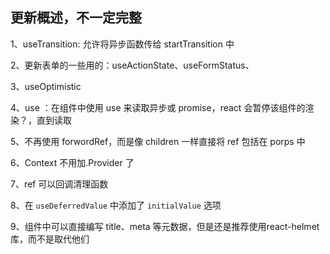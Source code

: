 ## 更新概述，不一定完整

1、useTransition: 允许将异步函数传给 startTransition 中

2、更新表单的一些用的：useActionState、useFormStatus、

3、useOptimistic

4、use ：在组件中使用 use 来读取异步或 promise，react 会暂停该组件的渲染？，直到读取

5、不再使用 forwordRef，而是像 children 一样直接将 ref 包括在 porps 中

6、Context 不用加.Provider 了

7、ref 可以回调清理函数

8、在 `useDeferredValue` 中添加了 `initialValue` 选项

9、组件中可以直接编写 title、meta 等元数据，但是还是推荐使用react-helmet 库，而不是取代他们